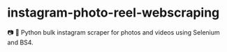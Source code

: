 # instagram-photo-reel-webscraping
📷 💾 Python bulk instagram scraper for photos and videos using Selenium and BS4.
